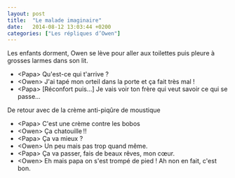 ```yaml
---
layout: post
title:  "Le malade imaginaire"
date:   2014-08-12 13:03:44 +0200
categories: ["Les répliques d’Owen"]
---
```


Les enfants dorment, Owen se lève pour aller aux toilettes puis pleure à
grosses larmes dans son lit.

-   \<Papa\> Qu'est-ce qui t'arrive ?
-   \<Owen\> J'ai tapé mon orteil dans la porte et ça fait très mal !
-   \<Papa\> \[Réconfort puis…\] Je vais voir ton frère qui veut
    savoir ce qui se passe…

De retour avec de la crème anti-piqûre de moustique

-   \<Papa\> C'est une crème contre les bobos
-   \<Owen\> Ça chatouille !!
-   \<Papa\> Ça va mieux ?
-   \<Owen\> Un peu mais pas trop quand même.
-   \<Papa\> Ça va passer, fais de beaux rêves, mon cœur.
-   \<Owen\> Eh mais papa on s'est trompé de pied ! Ah non en fait, c'est bon.

